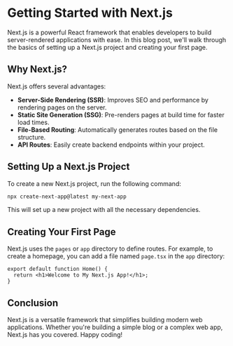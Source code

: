 # Getting Started with Next.js

Next.js is a powerful React framework that enables developers to build server-rendered applications with ease. In this blog post, we'll walk through the basics of setting up a Next.js project and creating your first page.

## Why Next.js?

Next.js offers several advantages:
- **Server-Side Rendering (SSR)**: Improves SEO and performance by rendering pages on the server.
- **Static Site Generation (SSG)**: Pre-renders pages at build time for faster load times.
- **File-Based Routing**: Automatically generates routes based on the file structure.
- **API Routes**: Easily create backend endpoints within your project.

## Setting Up a Next.js Project

To create a new Next.js project, run the following command:

```bash
npx create-next-app@latest my-next-app
```

This will set up a new project with all the necessary dependencies.

## Creating Your First Page

Next.js uses the `pages` or `app` directory to define routes. For example, to create a homepage, you can add a file named `page.tsx` in the `app` directory:

```tsx
export default function Home() {
  return <h1>Welcome to My Next.js App!</h1>;
}
```

## Conclusion

Next.js is a versatile framework that simplifies building modern web applications. Whether you're building a simple blog or a complex web app, Next.js has you covered. Happy coding!
